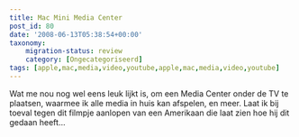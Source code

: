 ```yaml
---
title: Mac Mini Media Center
post_id: 80
date: '2008-06-13T05:38:54+00:00'
taxonomy:
    migration-status: review
    category: [Ongecategoriseerd]
tags: [apple,mac,media,video,youtube,apple,mac,media,video,youtube]
---
```

Wat me nou nog wel eens leuk lijkt is, om een Media Center onder de TV te plaatsen, waarmee ik alle media in huis kan afspelen, en meer. Laat ik bij toeval tegen dit filmpje aanlopen van een Amerikaan die laat zien hoe hij dit gedaan heeft…

 